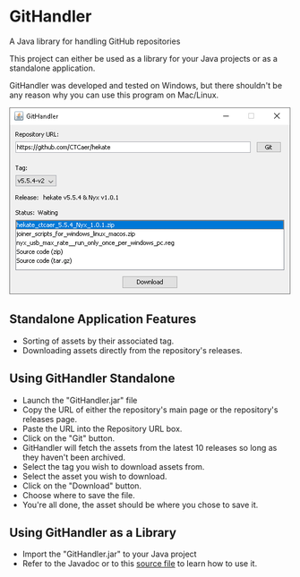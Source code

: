 # GitHandler
A Java library for handling GitHub repositories

This project can either be used as a library for your Java projects or as a standalone application.

GitHandler was developed and tested on Windows, but there shouldn't be any reason why you can use this program on Mac/Linux.

![Png](./preview.PNG)

## Standalone Application Features
- Sorting of assets by their associated tag.
- Downloading assets directly from the repository's releases.

## Using GitHandler Standalone
- Launch the "GitHandler.jar" file
- Copy the URL of either the repository's main page or the repository's releases page.
- Paste the URL into the Repository URL box.
- Click on the "Git" button.
- GitHandler will fetch the assets from the latest 10 releases so long as they haven't been archived.
- Select the tag you wish to download assets from.
- Select the asset you wish to download.
- Click on the "Download" button.
- Choose where to save the file.
- You're all done, the asset should be where you chose to save it.

## Using GitHandler as a Library
- Import the "GitHandler.jar" to your Java project
- Refer to the Javadoc or to this [source file](./src/ui/StandaloneUI.java) to learn how to use it.
